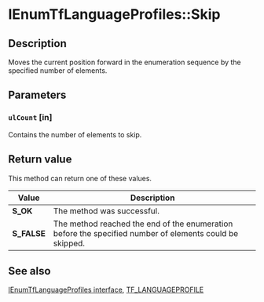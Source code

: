 # IEnumTfLanguageProfiles::Skip

## Description

Moves the current position forward in the enumeration sequence by the specified number of elements.

## Parameters

### `ulCount` [in]

Contains the number of elements to skip.

## Return value

This method can return one of these values.

| Value | Description |
| --- | --- |
| **S_OK** | The method was successful. |
| **S_FALSE** | The method reached the end of the enumeration before the specified number of elements could be skipped. |

## See also

[IEnumTfLanguageProfiles interface](https://learn.microsoft.com/windows/win32/api/msctf/nn-msctf-ienumtflanguageprofiles), [TF_LANGUAGEPROFILE](https://learn.microsoft.com/windows/win32/api/msctf/ns-msctf-tf_languageprofile)